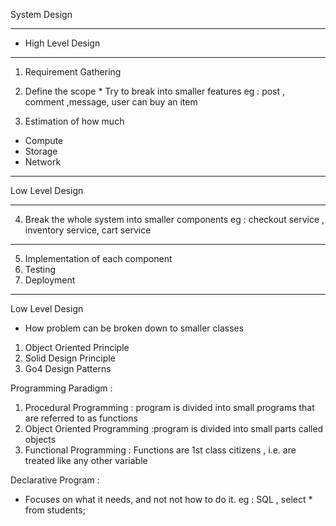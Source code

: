 System Design 
_________________________

* High Level Design
______________________

1) Requirement Gathering 
2) Define the scope 
        * Try to break into smaller features
eg : post , comment ,message, user can buy an item

3) Estimation of how much
 * Compute
 * Storage
 * Network
---------------------------------------------------------------

Low Level Design
__________________
 
4) Break the whole system into smaller components
eg : checkout service , inventory service, cart service
-------------------------------------------------------------------

5) Implementation of each component
6) Testing
7) Deployment

------------------------------------------------------------------

Low Level Design 
* How problem can be broken down to smaller classes
1) Object Oriented  Principle
2) Solid Design Principle
3) Go4 Design Patterns

Programming Paradigm :
1) Procedural Programming : program is divided into small programs that are referred to as functions
2) Object Oriented Programming :program is divided into small parts called objects
3) Functional Programming : Functions are 1st class citizens , i.e. are treated like any other variable

Declarative Program :
* Focuses on what it needs, and not not how to do it.
eg : SQL , select * from students;
